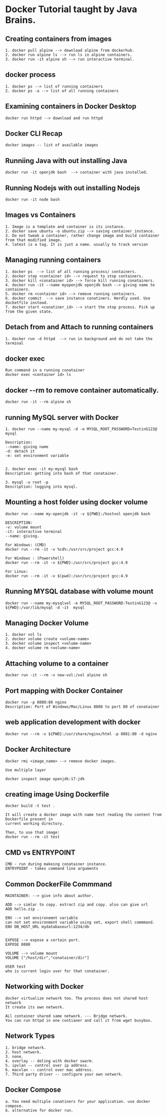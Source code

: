 # Docker Tutorial taught by Java Brains.

## Creating containers from images
``` 
1. docker pull alpine --> download alpine from dockerhub.
2. docker run alpine ls --> run ls in alpine containers.
3. docker run -it alpine sh --> run interactive terminal.

```

## docker process
```
1. docker ps --> list of running containers
2. docker ps -a --> list of all running containers
```

## Examining containers in Docker Desktop
```
docker run httpd --> download and run httpd
```

## Docker CLI Recap
```
docker images -- list of available images
```

## Runniing Java with out installing Java
```
docker run -it openjdk bash  --> container with java installed.
```

## Running Nodejs with out installing Nodejs
```
docker run -it node bash
```


## Images vs Containers
```
1. Image is a template and container is its instance.
2. docker save ubuntu -o ubuntu.zip --> saving container instance.
3. Do not tweak a container, rather change image and build container from that modified image.
4. latest is a tag. It is just a name. usually to track version
```

## Managing running containers
```
1. docker ps  --> list af all running process/ containers.
2. docker stop <container id> --> request to stop containers.
3. docker kill <conatainer id> --> force kill running conatainers.
4. docker run -it --name myopenjdk openjdk bash --> giving name to containers.
5. docker rm <container id> --> remove running containers.
6. docker commit  --> save instance conatiners. Herdly used. Use docketfile instead.
7. docker start <conatiner_id> --> start the stop process. Pick up from the given state.
```

## Detach from and Attach to running containers
```
1. docker run -d httpd  --> run in background and do not take the terminal 
```

## docker exec
```
Run command in a running conatainer
docker exec <container id> ls
```

## docker --rm to remove container automatically.
```
docker run -it --rm alpine sh
```


## running MySQL server with Docker
```
1. docker run --name my-mysql -d -e MYSQL_ROOT_PASSWORD=TestinG123@ mysql

Description:
--name: giving name
-d: detach it
-e: set environment variable


2. docker exec -it my-mysql bash
Description: getting into bash of that conatainer.

3. mysql -u root -p 
Description: logging into mysql.

```

## Mounting a host folder using docker volume
```
docker run --name my-openjdk -it -v ${PWD}:/hostvol openjdk bash

DESCRIPTION:
-v: volume mount
-it: interactive terminal
--name: giving. 

For Windows: (CMD)
docker run --rm -it -v %cd%:/usr/src/project gcc:4.9

For Windows : (Powershell)
docker run --rm -it -v ${PWD}:/usr/src/project gcc:4.9

For Linux: 
docker run --rm -it -v $(pwd):/usr/src/project gcc:4.9

```

## Running MYSQL database with volume mount
```
docker run --name my-mysqlvol -e MYSQL_ROOT_PASSWORD:TestinG123@ -v ${PWD}:/var/lib/mysql -d -it  mysql
```


## Managing Docker Volume
```
1. docker vol ls
2. docker volume create <volume-name>
3. docker volume inspect <volume-name>
4. docker volume rm <volume-name>
```

## Attaching volume to a container
```
docker run -it --rm -v new-vol:/vol alpine sh
```


## Port mapping with Docker Container
```
docker run -p 8080:80 nginx
Description: Port of Windows/Mac/Linux 8080 to port 80 of conatainer
```

## web application development with docker
```
docker run --rm -v ${PWD}:/usr/share/nginx/html -p 8081:80 -d nginx
```

## Docker Architecture
```
docker rmi <image_name> --> remove docker images.

Use multiple layer

docker inspect image openjdk:17-jdk
```

## creating image Using Dockerfile
```
docker build -t test .

It will create a docker image with name test reading the content from Dockerfile present in 
current working directory.

Then, to use that image:
docker run --rm -it test
```

## CMD vs ENTRYPOINT
```
CMD - run during makeing conatainer instance.
ENTRYPOINT - takes command line arguments
```
## Common DockerFile Commmand
```
MAINTAINER: --> give info about author.

ADD --> simlar to copy. extract zip and copy. also can give url
ADD hello.zip .

ENV --> set environemnt variable
can not set environment variable using set, export shell commmand.
ENV DB_HOST_URL mydatabaseurl:1234/db


EXPOSE --> expose a certain port.
EXPOSE 8080

VOLUME --> volume mount
VOLUME ["/host/dir","conatainer/dir"]

USER test
who is current login user for that conatainer.
```


## Networking with Docker
```
docker virtualize network too. The process does not shared host network
It create its own network.

ALl container shared same network. --- Bridge network.
You can run httpd in one contianer and call it from wget busybox.
```

## Network Types
```
1. bridge network.
2. host network.
3. none.
4. overlay -- deling with docker swarm.
5. ipvlan -- control over ip address.
6. macvlan -- control over mac address.
7. Third party driver -- configure your own network.
```


## Docker Compose
```
a. You need multiple conatiners for your application. use docker compose.
b. alternative for docker run.

```
